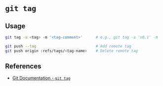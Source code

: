 # `git tag`

## Usage

```bash
git tag -a <tag> -m '<tag-comment>'      # e.g., git tag -a 'v0.1' -m 'v0.1 - Initial version'

git push --tag                           # Add remote tag
git push origin :refs/tags/<tag-name>    # Delete remote tag
```

## References

- [Git Documentation - `git tag`](https://git-scm.com/docs/git-tag)
